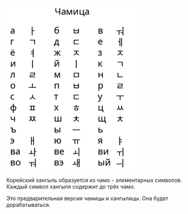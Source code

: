 ![Чамица](jamo.png)

Корейский хангыль образуется из чамо - элементарных символов. Каждый символ хангыля содержит до трёх чамо.

Это предварительная версия чамицы и хангылицы. Она будет дорабатываться.
